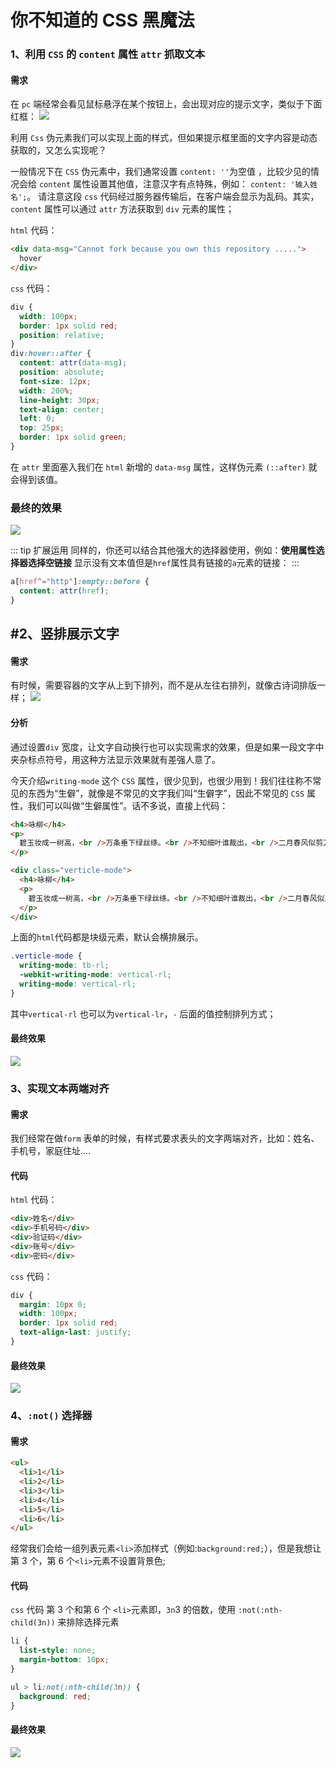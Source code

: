 # 你不知道的 CSS 黑魔法

### 1、利用 `CSS` 的 `content` 属性 `attr` 抓取文本

#### 需求

在 `pc` 端经常会看见鼠标悬浮在某个按钮上，会出现对应的提示文字，类似于下面红框：
![](/imgs/css/content_attr.png)

利用 `Css` 伪元素我们可以实现上面的样式，但如果提示框里面的文字内容是动态获取的，又怎么实现呢？

一般情况下在 `CSS` 伪元素中，我们通常设置 `content: ''`为空值 ，比较少见的情况会给 `content` 属性设置其他值，注意汉字有点特殊，例如： `content: '输入姓名';`。 请注意这段 `css` 代码经过服务器传输后，在客户端会显示为乱码。其实，`content` 属性可以通过 `attr` 方法获取到 `div` 元素的属性；

`html` 代码：

```html
<div data-msg="Cannot fork because you own this repository .....">
  hover
</div>
```

`css` 代码：

```css
div {
  width: 100px;
  border: 1px solid red;
  position: relative;
}
div:hover::after {
  content: attr(data-msg);
  position: absolute;
  font-size: 12px;
  width: 200%;
  line-height: 30px;
  text-align: center;
  left: 0;
  top: 25px;
  border: 1px solid green;
}
```

在 `attr` 里面塞入我们在 `html` 新增的 `data-msg` 属性，这样伪元素 `(::after)` 就会得到该值。

### 最终的效果

![](/imgs/css/content_attr2.png)

::: tip 扩展运用
同样的，你还可以结合其他强大的选择器使用，例如：**使用属性选择器选择空链接**
显示没有文本值但是`href`属性具有链接的`a`元素的链接：
:::

```css
a[href^="http"]:empty::before {
  content: attr(href);
}
```

## #2、竖排展示文字

#### 需求

有时候，需要容器的文字从上到下排列，而不是从左往右排列，就像古诗词排版一样；
![](/imgs/css/write_mode.png)

#### 分析

通过设置`div` 宽度，让文字自动换行也可以实现需求的效果，但是如果一段文字中夹杂标点符号，用这种方法显示效果就有差强人意了。

今天介绍`writing-mode` 这个 `CSS` 属性，很少见到，也很少用到！我们往往称不常见的东西为“生僻”，就像是不常见的文字我们叫“生僻字”，因此不常见的 `CSS` 属性，我们可以叫做“生僻属性”。话不多说，直接上代码：

```html
<h4>咏柳</h4>
<p>
  碧玉妆成一树高，<br />万条垂下绿丝绦。<br />不知细叶谁裁出，<br />二月春风似剪刀。
</p>

<div class="verticle-mode">
  <h4>咏柳</h4>
  <p>
    碧玉妆成一树高，<br />万条垂下绿丝绦。<br />不知细叶谁裁出，<br />二月春风似剪刀。
  </p>
</div>
```

上面的`html`代码都是块级元素，默认会横排展示。

```css
.verticle-mode {
  writing-mode: tb-rl;
  -webkit-writing-mode: vertical-rl;
  writing-mode: vertical-rl;
}
```

其中`vertical-rl` 也可以为`vertical-lr`，`-` 后面的值控制排列方式；

#### 最终效果

![](/imgs/css/write_mode2.png)

### 3、实现文本两端对齐

#### 需求

我们经常在做`form` 表单的时候，有样式要求表头的文字两端对齐，比如：姓名、手机号，家庭住址....

#### 代码

`html` 代码：

```html
<div>姓名</div>
<div>手机号码</div>
<div>验证码</div>
<div>账号</div>
<div>密码</div>
```

`css` 代码：

```css
div {
  margin: 10px 0;
  width: 100px;
  border: 1px solid red;
  text-align-last: justify;
}
```

#### 最终效果

![](/imgs/css/text_aligin_last.png)

### 4、`:not()` 选择器

#### 需求

```html
<ul>
  <li>1</li>
  <li>2</li>
  <li>3</li>
  <li>4</li>
  <li>5</li>
  <li>6</li>
</ul>
```

经常我们会给一组列表元素`<li>`添加样式（例如:`background:red;`），但是我想让第 3 个，第 6 个`<li>`元素不设置背景色;

#### 代码

`css` 代码
第 3 个和第 6 个 `<li>`元素即，`3n`3 的倍数，使用 `:not(:nth-child(3n))` 来排除选择元素

```css
li {
  list-style: none;
  margin-bottom: 10px;
}

ul > li:not(:nth-child(3n)) {
  background: red;
}
```

#### 最终效果

![](/imgs/css/not.png)
